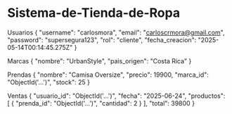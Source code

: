 # Sistema-de-Tienda-de-Ropa

Usuarios
{
  "username": "carlosmora",
  "email": "carloscrmora@gmail.com",
  "password": "supersegura123",
  "rol": "cliente",
  "fecha_creacion": "2025-05-14T00:14:45.275Z"
}

Marcas
{
  "nombre": "UrbanStyle",
  "pais_origen": "Costa Rica"
}

Prendas
{
  "nombre": "Camisa Oversize",
  "precio": 19900,
  "marca_id": "ObjectId('...')",
  "stock": 25
}

Ventas
{
  "usuario_id": "ObjectId('...')",
  "fecha": "2025-06-24",
  "productos": [
    {
      "prenda_id": "ObjectId('...')",
      "cantidad": 2
    }
  ],
  "total": 39800
}



